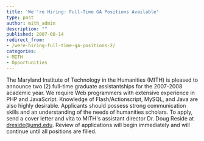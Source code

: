 ```yaml
---
title: 'We''re Hiring: Full-Time GA Positions Available'
type: post
author: mith_admin
description: ""
published: 2007-08-14
redirect_from: 
- /were-hiring-full-time-ga-positions-2/
categories:
- MITH
- Opportunities
---
```

The Maryland Institute of Technology in the Humanities (MITH) is pleased to announce two (2) full-time graduate assistantships for the 2007-2008 academic year. We require Web programmers with extensive experience in PHP and JavaScript. Knowledge of Flash/Actionscript, MySQL, and Java are also highly desirable. Applicants should possess strong communication skills and an understanding of the needs of humanities scholars. To apply, send a cover letter and vita to MITH's assistant director Dr. Doug Reside at dreside@umd.edu. Review of applications will begin immediately and will continue until all positions are filled.
